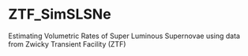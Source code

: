 # ZTF_SimSLSNe
Estimating Volumetric Rates of Super Luminous Supernovae using data from Zwicky Transient Facility (ZTF)

